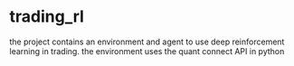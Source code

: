 # trading_rl
the project contains an environment and agent to use deep reinforcement learning in trading. the environment uses the quant connect API in python
